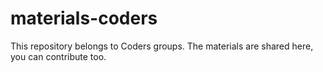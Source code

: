 # materials-coders
This repository belongs to Coders groups. The materials are shared here, you can contribute too.
